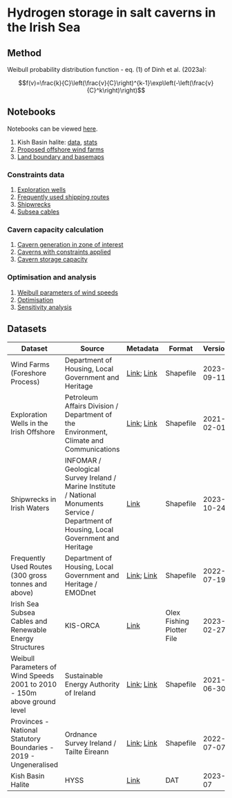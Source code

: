 # Hydrogen storage in salt caverns in the Irish Sea

## Method

Weibull probability distribution function - eq. (1) of Dinh et al. (2023a):

$$f(v)=\frac{k}{C}\left(\frac{v}{C}\right)^{k-1}\exp\left(-\left(\frac{v}{C}^k\right)\right)$$

## Notebooks

Notebooks can be viewed [here](https://github.com/nmstreethran/hydrogen-salt-storage-optimisation/tree/ipynb/notebooks).

1. Kish Basin halite: [data][nbkbdata], [stats][nbkbstats]
1. [Proposed offshore wind farms][nbowf]
1. [Land boundary and basemaps][nbboundary]

### Constraints data

1. [Exploration wells][nbwells]
1. [Frequently used shipping routes][nbshipping]
1. [Shipwrecks][nbshipwrecks]
1. [Subsea cables][nbcables]

### Cavern capacity calculation

1. [Cavern generation in zone of interest][nbcaverns]
1. [Caverns with constraints applied][nbconstrained]
1. [Cavern storage capacity][nbcapacity]

### Optimisation and analysis

1. [Weibull parameters of wind speeds][nbweibull]
1. [Optimisation][nboptimisation]
1. [Sensitivity analysis][nbsensitivity]

## Datasets

Dataset | Source | Metadata | Format | Version
-- | -- | -- | -- | --
Wind Farms (Foreshore Process) | Department of Housing, Local Government and Heritage | [Link][owf]; [Link][owf2] | Shapefile | 2023-09-11
Exploration Wells in the Irish Offshore | Petroleum Affairs Division / Department of the Environment, Climate and Communications | [Link][wells]; [Link][wells2] | Shapefile | 2021-02-01
Shipwrecks in Irish Waters | INFOMAR / Geological Survey Ireland / Marine Institute / National Monuments Service / Department of Housing, Local Government and Heritage | [Link][shipwrecks] | Shapefile | 2023-10-24
Frequently Used Routes (300 gross tonnes and above) | Department of Housing, Local Government and Heritage / EMODnet | [Link][shippingroutes]; [Link][shippingroutes2] | Shapefile | 2022-07-19
Irish Sea Subsea Cables and Renewable Energy Structures | KIS-ORCA | [Link][cables] | Olex Fishing Plotter File | 2023-02-27
Weibull Parameters of Wind Speeds 2001 to 2010 - 150m above ground level | Sustainable Energy Authority of Ireland | [Link][weibull]; [Link][weibull2] | Shapefile | 2021-06-30
Provinces - National Statutory Boundaries - 2019 - Ungeneralised | Ordnance Survey Ireland / Tailte Éireann | [Link][boundary]; [Link][boundary2] | Shapefile | 2022-07-07
Kish Basin Halite | HYSS | [Link][hyss] | DAT | 2023-07

[owf]: https://data.gov.ie/dataset/wind-farms-foreshore-process
[owf2]: https://data-housinggovie.opendata.arcgis.com/maps/housinggovie::wind-farms-foreshore-process
[wells]: https://www.isde.ie/geonetwork/srv/eng/catalog.search#/metadata/ie.marine.data:dataset.2171
[wells2]: https://data.gov.ie/dataset/exploration-wells-in-the-irish-offshore
[hyss]: https://hyss.ie
[shipwrecks]: https://isde.ie/geonetwork/srv/eng/catalog.search#/metadata/ie.marine.data:dataset.5131
[shippingroutes]: https://data.gov.ie/dataset/frequently-used-routes-300-gross-tonnes-and-above1
[shippingroutes2]: https://data-housinggovie.opendata.arcgis.com/maps/housinggovie::frequently-used-routes-300-gross-tonnes-and-above
[cables]: https://kis-orca.org/downloads/
[boundary]: https://data.gov.ie/dataset/provinces-osi-national-statutory-boundaries-2019
[boundary2]: https://data-osi.opendata.arcgis.com/maps/osi::provinces-national-statutory-boundaries-2019
[weibull]: https://data.gov.ie/dataset/weibull-parameters-wind-speeds-2001-to-2010-150m-above-ground-level
[weibull2]: https://gis.seai.ie/wind/
[nbkbdata]: https://github.com/nmstreethran/hydrogen-salt-storage-optimisation/blob/ipynb/notebooks/kish_basin_dat_files.ipynb
[nbkbstats]: https://github.com/nmstreethran/hydrogen-salt-storage-optimisation/blob/ipynb/notebooks/kish_basin_stats.ipynb
[nbowf]: https://github.com/nmstreethran/hydrogen-salt-storage-optimisation/blob/ipynb/notebooks/wind_farms_foreshore_process.ipynb
[nbwells]: https://github.com/nmstreethran/hydrogen-salt-storage-optimisation/blob/ipynb/notebooks/offshore_exploration_wells.ipynb
[nbweibull]: https://github.com/nmstreethran/hydrogen-salt-storage-optimisation/blob/ipynb/notebooks/weibull_parameters_wind_speeds.ipynb
[nbshipping]: https://github.com/nmstreethran/hydrogen-salt-storage-optimisation/blob/ipynb/notebooks/frequent_shipping_routes.ipynb
[nbshipwrecks]: https://github.com/nmstreethran/hydrogen-salt-storage-optimisation/blob/ipynb/notebooks/shipwrecks.ipynb
[nbcables]: https://github.com/nmstreethran/hydrogen-salt-storage-optimisation/blob/ipynb/notebooks/subsea_cables.ipynb
[nboptimisation]: https://github.com/nmstreethran/hydrogen-salt-storage-optimisation/blob/ipynb/notebooks/wind_farm_optimisation.ipynb
[nbsensitivity]: https://github.com/nmstreethran/hydrogen-salt-storage-optimisation/blob/ipynb/notebooks/kish_basin_sensitivity.ipynb
[nbcaverns]: https://github.com/nmstreethran/hydrogen-salt-storage-optimisation/blob/ipynb/notebooks/kish_basin_caverns.ipynb
[nbconstrained]: https://github.com/nmstreethran/hydrogen-salt-storage-optimisation/blob/ipynb/notebooks/kish_basin_caverns_constrained.ipynb
[nbcapacity]: https://github.com/nmstreethran/hydrogen-salt-storage-optimisation/blob/ipynb/notebooks/kish_basin_caverns_capacity.ipynb
[nbboundary]: https://github.com/nmstreethran/hydrogen-salt-storage-optimisation/blob/ipynb/notebooks/ireland_boundary_basemaps.ipynb
